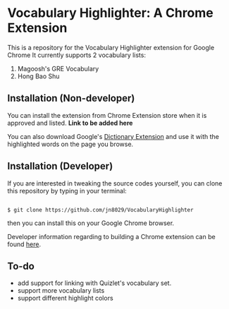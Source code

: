 # Vocabulary Highlighter: A Chrome Extension

This is a repository for the Vocabulary Highlighter extension for Google Chrome
It currently supports 2 vocabulary lists:

1. Magoosh's GRE Vocabulary
2. Hong Bao Shu

## Installation (Non-developer)

You can install the extension from Chrome Extension store when it is approved and listed. <strong>Link to be added here</strong>

You can also download Google's [Dictionary Extension](https://chrome.google.com/webstore/detail/google-dictionary-by-goog/mgijmajocgfcbeboacabfgobmjgjcoja) and use it with the highlighted words on the page you browse.

## Installation (Developer)
If you are interested in tweaking the source codes yourself, you can clone this repository by typing in your terminal:

```

$ git clone https://github.com/jn8029/VocabularyHighlighter

```
then you can install this on your Google Chrome browser.

Developer information regarding to building a Chrome extension can be found [here](https://developer.chrome.com/extensions/getstarted).


## To-do

* add support for linking with Quizlet's vocabulary set.
* support more vocabulary lists
* support different highlight colors
